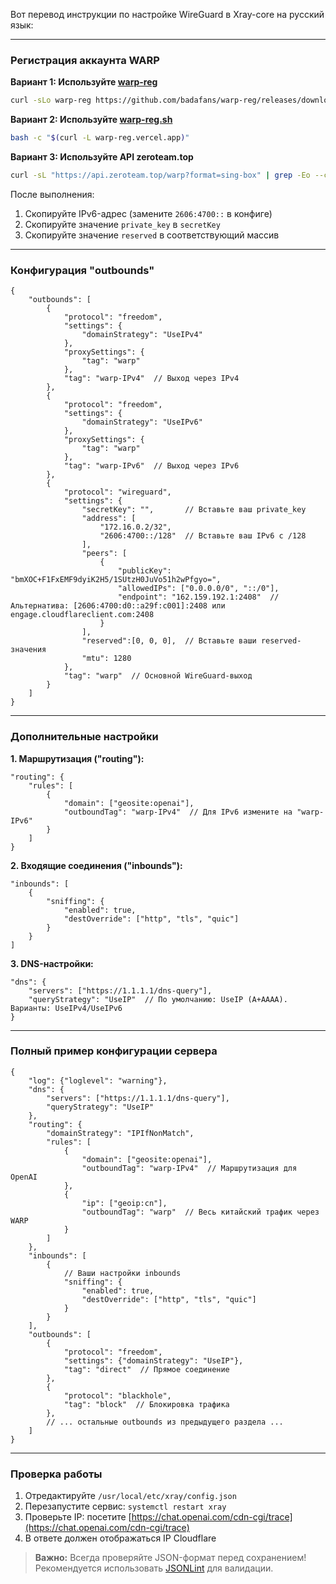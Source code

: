 Вот перевод инструкции по настройке WireGuard в Xray-core на русский язык:

---

### Регистрация аккаунта WARP

**Вариант 1: Используйте [warp-reg](https://github.com/badafans/warp-reg)**
```bash
curl -sLo warp-reg https://github.com/badafans/warp-reg/releases/download/v1.0/main-linux-amd64 && chmod +x warp-reg && ./warp-reg && rm warp-reg
```

**Вариант 2: Используйте [warp-reg.sh](https://github.com/chise0713/warp-reg.sh)**
```bash
bash -c "$(curl -L warp-reg.vercel.app)"
```

**Вариант 3: Используйте API zeroteam.top**
```bash
curl -sL "https://api.zeroteam.top/warp?format=sing-box" | grep -Eo --color=never '"2606:4700:[0-9a-f:]+/128"|"private_key":"[0-9a-zA-Z\/+]+="|"reserved":\[[0-9]+(,[0-9]+){2}\]'
```
После выполнения:
1. Скопируйте IPv6-адрес (замените `2606:4700::` в конфиге)
2. Скопируйте значение `private_key` в `secretKey`
3. Скопируйте значение `reserved` в соответствующий массив

---

### Конфигурация "outbounds"

```jsonc
{
    "outbounds": [
        {
            "protocol": "freedom",
            "settings": {
                "domainStrategy": "UseIPv4"
            },
            "proxySettings": {
                "tag": "warp"
            },
            "tag": "warp-IPv4"  // Выход через IPv4
        },
        {
            "protocol": "freedom",
            "settings": {
                "domainStrategy": "UseIPv6"
            },
            "proxySettings": {
                "tag": "warp"
            },
            "tag": "warp-IPv6"  // Выход через IPv6
        },
        {
            "protocol": "wireguard",
            "settings": {
                "secretKey": "",       // Вставьте ваш private_key
                "address": [
                    "172.16.0.2/32",
                    "2606:4700::/128"  // Вставьте ваш IPv6 с /128
                ],
                "peers": [
                    {
                        "publicKey": "bmXOC+F1FxEMF9dyiK2H5/1SUtzH0JuVo51h2wPfgyo=",
                        "allowedIPs": ["0.0.0.0/0", "::/0"],
                        "endpoint": "162.159.192.1:2408"  // Альтернатива: [2606:4700:d0::a29f:c001]:2408 или engage.cloudflareclient.com:2408
                    }
                ],
                "reserved":[0, 0, 0],  // Вставьте ваши reserved-значения
                "mtu": 1280
            },
            "tag": "warp"  // Основной WireGuard-выход
        }
    ]
}
```

---

### Дополнительные настройки

**1. Маршрутизация ("routing"):**
```jsonc
"routing": {
    "rules": [
        {
            "domain": ["geosite:openai"],
            "outboundTag": "warp-IPv4"  // Для IPv6 измените на "warp-IPv6"
        }
    ]
}
```

**2. Входящие соединения ("inbounds"):**
```jsonc
"inbounds": [
    {
        "sniffing": {
            "enabled": true,
            "destOverride": ["http", "tls", "quic"]
        }
    }
]
```

**3. DNS-настройки:**
```jsonc
"dns": {
    "servers": ["https://1.1.1.1/dns-query"],
    "queryStrategy": "UseIP"  // По умолчанию: UseIP (A+AAAA). Варианты: UseIPv4/UseIPv6
}
```

---

### Полный пример конфигурации сервера

```jsonc
{
    "log": {"loglevel": "warning"},
    "dns": {
        "servers": ["https://1.1.1.1/dns-query"],
        "queryStrategy": "UseIP"
    },
    "routing": {
        "domainStrategy": "IPIfNonMatch",
        "rules": [
            {
                "domain": ["geosite:openai"],
                "outboundTag": "warp-IPv4"  // Маршрутизация для OpenAI
            },
            {
                "ip": ["geoip:cn"],
                "outboundTag": "warp"  // Весь китайский трафик через WARP
            }
        ]
    },
    "inbounds": [
        {
            // Ваши настройки inbounds
            "sniffing": {
                "enabled": true,
                "destOverride": ["http", "tls", "quic"]
            }
        }
    ],
    "outbounds": [
        {
            "protocol": "freedom",
            "settings": {"domainStrategy": "UseIP"},
            "tag": "direct"  // Прямое соединение
        },
        {
            "protocol": "blackhole",
            "tag": "block"  // Блокировка трафика
        },
        // ... остальные outbounds из предыдущего раздела ...
    ]
}
```

---

### Проверка работы
1. Отредактируйте `/usr/local/etc/xray/config.json`
2. Перезапустите сервис: `systemctl restart xray`
3. Проверьте IP: посетите [https://chat.openai.com/cdn-cgi/trace](https://chat.openai.com/cdn-cgi/trace)
4. В ответе должен отображаться IP Cloudflare

> **Важно:** Всегда проверяйте JSON-формат перед сохранением! Рекомендуется использовать [JSONLint](https://jsonlint.com/) для валидации.
